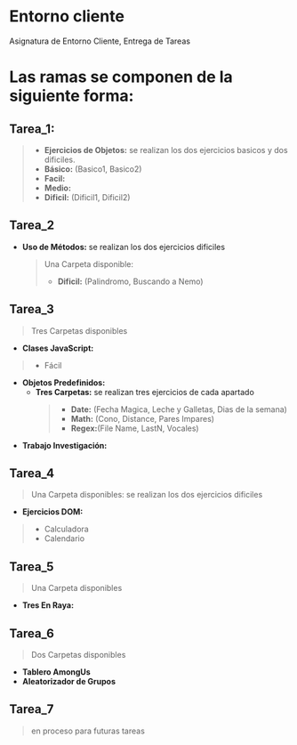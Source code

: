 


# Entorno cliente
Asignatura de Entorno Cliente, Entrega de Tareas

# Las ramas se componen de la siguiente forma:


## Tarea_1:
>- **Ejercicios de Objetos:** se realizan los dos ejercicios basicos y dos dificiles.
>- **Básico:** (Basico1, Basico2)
>- **Facil:**
>-  **Medio:**
>-  **Dificil:** (Dificil1, Dificil2)

## Tarea_2
 - **Uso de Métodos:** se realizan los dos ejercicios dificiles
	 >Una Carpeta disponible:
	 >- **Dificil:** (Palindromo, Buscando a Nemo)

## Tarea_3
>Tres Carpetas disponibles
- **Clases JavaScript:**
>- Fácil
- **Objetos Predefinidos:** 
	- **Tres Carpetas:** se realizan tres ejercicios de cada apartado
		 >- **Date:** (Fecha Magica, Leche y Galletas, Dias de la semana)
		 >- **Math:** (Cono, Distance, Pares Impares)
		 >- **Regex:**(File Name, LastN,  Vocales)
 - **Trabajo Investigación:**


## Tarea_4
> Una Carpeta disponibles: se realizan los dos ejercicios dificiles
- **Ejercicios DOM:** 
> - Calculadora
> - Calendario

## Tarea_5
> Una Carpeta disponibles
- **Tres En Raya:** 

## Tarea_6
> Dos Carpetas disponibles
- **Tablero AmongUs**
- **Aleatorizador de Grupos**
## Tarea_7
>en proceso para futuras tareas
